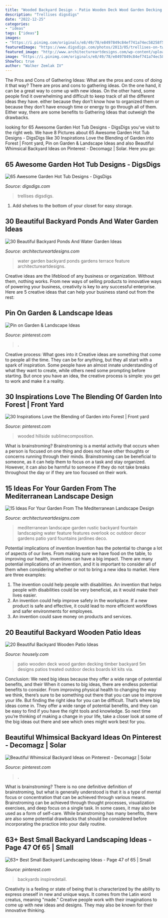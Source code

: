 ```yaml
---
title: "Wooded Backyard Design - Patio Wooden Deck Wood Garden Decking Timber Backyard 5m Designs Patios Treated Outdoor Decks Boards Kit Kits Via"
description: "Trellises digsdigs"
date: "2022-12-25"
categories:
- "ideas"
tags: ["ideas"]
images:
- "https://i.pinimg.com/originals/e8/49/78/e8497849c84ef741a74ec58258f5a4be.jpg"
featuredImage: "https://www.digsdigs.com/photos/2013/05/trellises-on-two-sides-of-this-wooden-hot-tub-could-help-to-create-a-flowering-privacy-screen-775x579.jpg"
featured_image: "http://www.architectureartdesigns.com/wp-content/uploads/2013/04/Backyard-ArchitectureArtDesigns-31.jpg"
image: "https://i.pinimg.com/originals/e8/49/78/e8497849c84ef741a74ec58258f5a4be.jpg"
ShowToc: true
author: "Walker Zemlak IV"
---
```



The Pros and Cons of Gathering Ideas: What are the pros and cons of doing it that way?
There are pros and cons to gathering ideas. On the one hand, it can be a great way to come up with new ideas. On the other hand, some people find it overwhelming and difficult to keep track of all the different ideas they have. either because they don’t know how to organized them or because they don’t have enough time or energy to go through all of them. Either way, there are some benefits to Gathering Ideas that outweigh the drawbacks.

	

		
looking for 65 Awesome Garden Hot Tub Designs - DigsDigs you've visit to the right web. We have 8 Pictures about 65 Awesome Garden Hot Tub Designs - DigsDigs like 30 Inspirations Love the Blending of Garden into Forest | Front yard, Pin on Garden &amp; Landscape Ideas and also Beautiful Whimsical Backyard Ideas on Pinterest - Decomagz | Solar. Here you go:
		
    
## 65 Awesome Garden Hot Tub Designs - DigsDigs

<img loading=lazy src="https://www.digsdigs.com/photos/2013/05/trellises-on-two-sides-of-this-wooden-hot-tub-could-help-to-create-a-flowering-privacy-screen-775x579.jpg" onerror="this.onerror=null;this.src='https://tse1.mm.bing.net/th?id=OIP.5bnvVUdPk5_CuJbrAM7iUgHaFi&amp;pid=15.1';" alt="65 Awesome Garden Hot Tub Designs - DigsDigs">

_Source: digsdigs.com_

>trellises digsdigs. 

	

1. Add shelves to the bottom of your closet for easy storage.

    
## 30 Beautiful Backyard Ponds And Water Garden Ideas

<img loading=lazy src="http://www.architectureartdesigns.com/wp-content/uploads/2013/04/Backyard-ArchitectureArtDesigns-31.jpg" onerror="this.onerror=null;this.src='https://tse4.mm.bing.net/th?id=OIP.iAF1w6XVdDXIKnw673YvjQHaK9&amp;pid=15.1';" alt="30 Beautiful Backyard Ponds And Water Garden Ideas">

_Source: architectureartdesigns.com_

>water garden backyard ponds gardens terrace feature architectureartdesigns. 

	

Creative ideas are the lifeblood of any business or organization. Without them, nothing works. From new ways of selling products to innovative ways of powering your business, creativity is key to any successful enterprise. Here are 5 creative ideas that can help your business stand out from the rest:

    
## Pin On Garden &amp; Landscape Ideas

<img loading=lazy src="https://i.pinimg.com/736x/9b/f3/14/9bf3145cb0cedd3ca621d11f8ae402f7.jpg" onerror="this.onerror=null;this.src='https://tse3.mm.bing.net/th?id=OIP.baSVDJa73eo960cfix9PZAHaJ2&amp;pid=15.1';" alt="Pin on Garden &amp; Landscape Ideas">

_Source: pinterest.com_

>. 

	

Creative process: What goes into it
Creative ideas are something that come to people all the time. They can be for anything, but they all start with a spark of inspiration. Some people have an almost innate understanding of what they want to create, while others need some prompting before starting. But once you have an idea, the creative process is simple: you get to work and make it a reality.

    
## 30 Inspirations Love The Blending Of Garden Into Forest | Front Yard

<img loading=lazy src="https://i.pinimg.com/originals/e7/0e/b1/e70eb1ffc1698af466a65f0d5a3ecd8d.jpg" onerror="this.onerror=null;this.src='https://tse4.mm.bing.net/th?id=OIP.P7RflR03sh57Dg-5Vdh98gHaLL&amp;pid=15.1';" alt="30 Inspirations Love the Blending of Garden into Forest | Front yard">

_Source: pinterest.com_

>wooded hillside sublimecomposition. 

	

What is brainstroming?
Brainstroming is a mental activity that occurs when a person is focused on one thing and does not have other thoughts or concerns running through their minds. Brainstroming can be beneficial to someone, as it can help them to focus on a task and stay organized. However, it can also be harmful to someone if they do not take breaks throughout the day or if they are too focused on their work.

    
## 15 Ideas For Your Garden From The Mediterranean Landscape Design

<img loading=lazy src="http://www.architectureartdesigns.com/wp-content/uploads/2014/10/15-Ideas-For-Your-Garden-From-The-Mediterranean-Landscape-Design-9.jpg" onerror="this.onerror=null;this.src='https://tse1.mm.bing.net/th?id=OIP.ftKAvhOSXhwMgNp1YfxtuQHaMB&amp;pid=15.1';" alt="15 Ideas For Your Garden From The Mediterranean Landscape Design">

_Source: architectureartdesigns.com_

>mediterranean landscape garden rustic backyard fountain landscaping water feature features overlook oc outdoor decor gardens patio yard fountains jardines deco. 

	

Potential implications of invention
Invention has the potential to change a lot of aspects of our lives. From making sure we have food on the table, to improving our health, inventions can have a big impact. There are many potential implications of an invention, and it is important to consider all of them when considering whether or not to bring a new idea to market. Here are three examples: 
1. The invention could help people with disabilities. An invention that helps people with disabilities could be very beneficial, as it would make their lives easier. 
2. An invention could help improve safety in the workplace. If a new product is safe and effective, it could lead to more efficient workflows and safer environments for employees. 
3. An invention could save money on products and services.

    
## 20 Beautiful Backyard Wooden Patio Ideas

<img loading=lazy src="https://a5j0u479x2t4e35gducjhz15-wpengine.netdna-ssl.com/wp-content/uploads/2016/01/wooden-decks-and-patios-wooden-patio-deck-kits-800x459.jpg" onerror="this.onerror=null;this.src='https://tse2.mm.bing.net/th?id=OIP.AFLT7N95w8FwHZa_iZiEpgHaEP&amp;pid=15.1';" alt="20 Beautiful Backyard Wooden Patio Ideas">

_Source: housely.com_

>patio wooden deck wood garden decking timber backyard 5m designs patios treated outdoor decks boards kit kits via. 

	

Conclusion: We need big ideas because they offer a wide range of potential benefits, and their
When it comes to big ideas, there are endless potential benefits to consider. From improving physical health to changing the way we think, there’s sure to be something out there that you can use to improve your life. But finding the right idea for you can be difficult. That’s where big ideas come in. They offer a wide range of potential benefits, and they can be easy to find if you have the right tools and knowledge. So next time you’re thinking of making a change in your life, take a closer look at some of the big ideas out there and see which ones might work best for you.

    
## Beautiful Whimsical Backyard Ideas On Pinterest - Decomagz | Solar

<img loading=lazy src="https://i.pinimg.com/originals/e8/49/78/e8497849c84ef741a74ec58258f5a4be.jpg" onerror="this.onerror=null;this.src='https://tse1.mm.bing.net/th?id=OIP.gBkA6z0aWWV1uGhpELSZaQHaJ3&amp;pid=15.1';" alt="Beautiful Whimsical Backyard Ideas on Pinterest - Decomagz | Solar">

_Source: pinterest.com_

>. 

	

What is brainstroming?
There is no one definitive definition of brainstroming, but what is generally understood is that it is a type of mental focus or concentration that can be achieved through various means. Brainstroming can be achieved through thought processes, visualization exercises, and deep focus on a single task. In some cases, it may also be used as a form of self-care. While brainstroming has many benefits, there are also some potential drawbacks that should be considered before incorporating the practice into your daily routine.

    
## 63+ Best Small Backyard Landscaping Ideas - Page 47 Of 65 | Small

<img loading=lazy src="https://i.pinimg.com/originals/cc/5e/c5/cc5ec5ebbbe16d534ed604a3047ef786.jpg" onerror="this.onerror=null;this.src='https://tse4.mm.bing.net/th?id=OIP.3KbH0XxgrPDmks06jyvHSQHaLH&amp;pid=15.1';" alt="63+ Best Small Backyard Landscaping Ideas - Page 47 of 65 | Small">

_Source: pinterest.com_

>backyards inspiredetail. 

	

Creativity is a feeling or state of being that is characterized by the ability to express oneself in new and unique ways. It comes from the Latin word creatus, meaning "made." Creative people work with their imaginations to come up with new ideas and designs. They may also be known for their innovative thinking.

